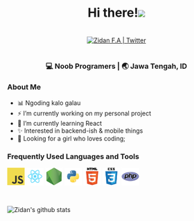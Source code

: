 <!-- ### Hi there 👋 -->

<!--
**bdrsmsdn/bdrsmsdn** is a ✨ _special_ ✨ repository because its `README.md` (this file) appears on your GitHub profile.

Here are some ideas to get you started:

- 🔭 I’m currently working on ...
- 🌱 I’m currently learning ...
- 👯 I’m looking to collaborate on ...
- 🤔 I’m looking for help with ...
- 💬 Ask me about ...
- 📫 How to reach me: ...
- 😄 Pronouns: ...
- ⚡ Fun fact: ...
-->

<div align="center">
 <h1> Hi there!<img src="https://media.giphy.com/media/hvRJCLFzcasrR4ia7z/giphy.gif" width="35px"></h1>
</div>

<br>

<div align="center">
  <a href="https://instagram.com/_Zidanfadilaharsa" target="_blank">
    <img align="center" alt="Zidan F.A | Twitter" width="41px" src="https://i.ibb.co/Cw7MN47/instagram-icon-vector-doodle-hand-drawn-black-outline-style-200568995-removebg-preview-1.png"/>
  </a>
 </div>

<!--   <a href="https://dev.to/johnkirtley_" target="_blank">
    <img align="center" alt="John Dev Profile" width="41px" src="https://cdn4.iconfinder.com/data/icons/logos-and-brands-1/512/84_Dev_logo_logos-512.png" />
  </a> -->
 </div>

<br>

<div align="center">
<h3>💻 Noob Programers | 🌏 Jawa Tengah, ID </h3>
</div>

### About Me

- 📊 Ngoding kalo galau
- ⚡️ I’m currently working on my personal project
- 🌱 I’m currently learning React
- ✨ Interested in backend-ish & mobile things
- 🤔 Looking for a girl who loves coding;
<!-- - ⚡️ Currently developing impactful solutions at <a href="https://speedboostr.com?ref=johnkirtley" target="_blank">Speed Boostr</a>.
- 👨‍💻 Enjoy collaborating on `open source` projects.
- ✈️ Fun Fact: Love international travel. -->


### Frequently Used Languages and Tools 

<code><img height="40" src="https://raw.githubusercontent.com/github/explore/80688e429a7d4ef2fca1e82350fe8e3517d3494d/topics/javascript/javascript.png"></code>
<code><img height="40" src="https://raw.githubusercontent.com/github/explore/80688e429a7d4ef2fca1e82350fe8e3517d3494d/topics/react/react.png"></code>
<code><img height="40" src="https://raw.githubusercontent.com/github/explore/80688e429a7d4ef2fca1e82350fe8e3517d3494d/topics/nodejs/nodejs.png"></code> 
<code><img height="40" src="https://raw.githubusercontent.com/github/explore/5c058a388828bb5fde0bcafd4bc867b5bb3f26f3/topics/python/python.png"></code>
<code><img height="40" src="https://raw.githubusercontent.com/github/explore/5c058a388828bb5fde0bcafd4bc867b5bb3f26f3/topics/html/html.png"></code>
<code><img height="40" src="https://raw.githubusercontent.com/github/explore/5c058a388828bb5fde0bcafd4bc867b5bb3f26f3/topics/css/css.png"></code>
  <code><img height="40" src="https://raw.githubusercontent.com/github/explore/5c058a388828bb5fde0bcafd4bc867b5bb3f26f3/topics/php/php.png"></code>


<br>

![Zidan's github stats](https://github-readme-stats.vercel.app/api?username=zidansinaga&count_private=true&show_icons=true&theme=default)



